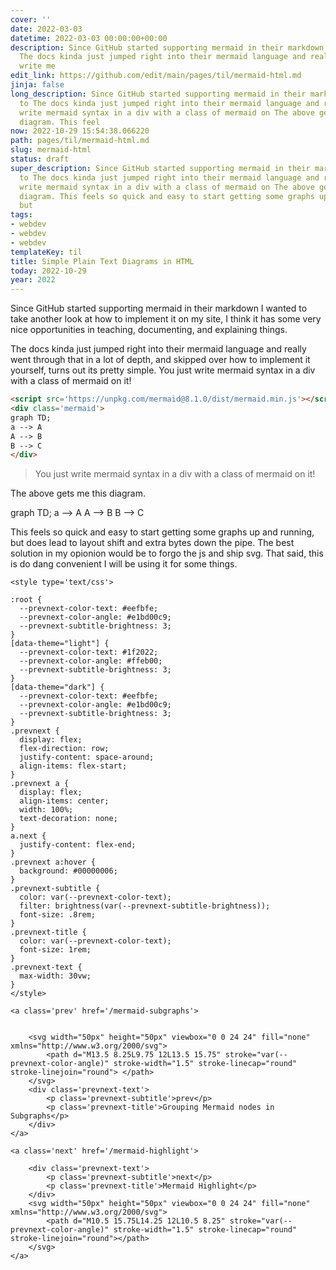 ```yaml
---
cover: ''
date: 2022-03-03
datetime: 2022-03-03 00:00:00+00:00
description: Since GitHub started supporting mermaid in their markdown I wanted to
  The docs kinda just jumped right into their mermaid language and really You  just
  write me
edit_link: https://github.com/edit/main/pages/til/mermaid-html.md
jinja: false
long_description: Since GitHub started supporting mermaid in their markdown I wanted
  to The docs kinda just jumped right into their mermaid language and really You  just
  write mermaid syntax in a div with a class of mermaid on The above gets me this
  diagram. This feel
now: 2022-10-29 15:54:38.066220
path: pages/til/mermaid-html.md
slug: mermaid-html
status: draft
super_description: Since GitHub started supporting mermaid in their markdown I wanted
  to The docs kinda just jumped right into their mermaid language and really You  just
  write mermaid syntax in a div with a class of mermaid on The above gets me this
  diagram. This feels so quick and easy to start getting some graphs up and running,
  but
tags:
- webdev
- webdev
- webdev
templateKey: til
title: Simple Plain Text Diagrams in HTML
today: 2022-10-29
year: 2022
---
```


Since GitHub started supporting mermaid in their markdown I wanted to
take another look at how to implement it on my site, I think it has some
very nice opportunities in teaching, documenting, and explaining things.

The docs kinda just jumped right into their mermaid language and really
went through that in a lot of depth, and skipped over how to implement
it yourself, turns out its pretty simple. You  just write mermaid syntax
in a div with a class of mermaid on it!

``` html
<script src='https://unpkg.com/mermaid@8.1.0/dist/mermaid.min.js'></script>
<div class='mermaid'>
graph TD;
a --> A
A --> B
B --> C
</div>
```

>  You  just write mermaid syntax in a div with a class of mermaid on
>  it!

The above gets me this diagram.

<script src='https://unpkg.com/mermaid@8.1.0/dist/mermaid.min.js'></script>
<div class='mermaid'>
graph TD;
a --> A
A --> B
B --> C
</div>

This feels so quick and easy to start getting some graphs up and running, but
does lead to layout shift and extra bytes down the pipe.  The best solution in
my opionion would be to forgo the js and ship svg.  That said, this is do dang
convenient I will be using it for some things.
<div class='prevnext'>

    <style type='text/css'>

    :root {
      --prevnext-color-text: #eefbfe;
      --prevnext-color-angle: #e1bd00c9;
      --prevnext-subtitle-brightness: 3;
    }
    [data-theme="light"] {
      --prevnext-color-text: #1f2022;
      --prevnext-color-angle: #ffeb00;
      --prevnext-subtitle-brightness: 3;
    }
    [data-theme="dark"] {
      --prevnext-color-text: #eefbfe;
      --prevnext-color-angle: #e1bd00c9;
      --prevnext-subtitle-brightness: 3;
    }
    .prevnext {
      display: flex;
      flex-direction: row;
      justify-content: space-around;
      align-items: flex-start;
    }
    .prevnext a {
      display: flex;
      align-items: center;
      width: 100%;
      text-decoration: none;
    }
    a.next {
      justify-content: flex-end;
    }
    .prevnext a:hover {
      background: #00000006;
    }
    .prevnext-subtitle {
      color: var(--prevnext-color-text);
      filter: brightness(var(--prevnext-subtitle-brightness));
      font-size: .8rem;
    }
    .prevnext-title {
      color: var(--prevnext-color-text);
      font-size: 1rem;
    }
    .prevnext-text {
      max-width: 30vw;
    }
    </style>
    
    <a class='prev' href='/mermaid-subgraphs'>
    

        <svg width="50px" height="50px" viewbox="0 0 24 24" fill="none" xmlns="http://www.w3.org/2000/svg">
            <path d="M13.5 8.25L9.75 12L13.5 15.75" stroke="var(--prevnext-color-angle)" stroke-width="1.5" stroke-linecap="round" stroke-linejoin="round"> </path>
        </svg>
        <div class='prevnext-text'>
            <p class='prevnext-subtitle'>prev</p>
            <p class='prevnext-title'>Grouping Mermaid nodes in Subgraphs</p>
        </div>
    </a>
    
    <a class='next' href='/mermaid-highlight'>
    
        <div class='prevnext-text'>
            <p class='prevnext-subtitle'>next</p>
            <p class='prevnext-title'>Mermaid Highlight</p>
        </div>
        <svg width="50px" height="50px" viewbox="0 0 24 24" fill="none" xmlns="http://www.w3.org/2000/svg">
            <path d="M10.5 15.75L14.25 12L10.5 8.25" stroke="var(--prevnext-color-angle)" stroke-width="1.5" stroke-linecap="round" stroke-linejoin="round"></path>
        </svg>
    </a>
  </div>